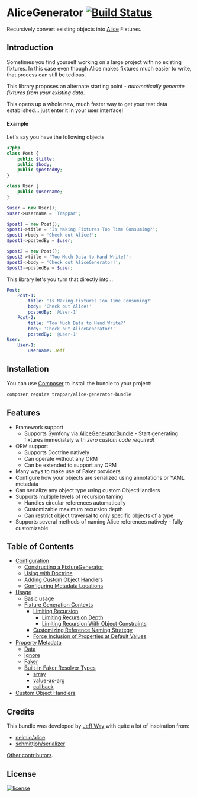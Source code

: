 AliceGenerator [![Build Status](https://travis-ci.org/trappar/AliceGenerator.svg?branch=master)](https://travis-ci.org/trappar/AliceGenerator)
==============

Recursively convert existing objects into [Alice](https://github.com/nelmio/alice) Fixtures.

## Introduction

Sometimes you find yourself working on a large project with no existing fixtures.
In this case even though Alice makes fixtures much easier to write, that process can still be tedious.

This library proposes an alternate starting point - *automatically generate fixtures from your existing data.*

This opens up a whole new, much faster way to get your test data established... just enter it in your user interface!

#### Example

Let's say you have the following objects

```php
<?php
class Post {
    public $title;
    public $body;
    public $postedBy;
}

class User {
    public $username;
}

$user = new User();
$user->username = 'Trappar';

$post1 = new Post();
$post1->title = 'Is Making Fixtures Too Time Consuming?';
$post1->body = 'Check out Alice!';
$post1->postedBy = $user;

$post2 = new Post();
$post2->title = 'Too Much Data to Hand Write?';
$post2->body = 'Check out AliceGenerator!';
$post2->postedBy = $user;
```

This library let's you turn that directly into...

```yaml
Post:
    Post-1:
        title: 'Is Making Fixtures Too Time Consuming?'
        body: 'Check out Alice!'
        postedBy: '@User-1'
    Post-2:
        title: 'Too Much Data to Hand Write?'
        body: 'Check out AliceGenerator!'
        postedBy: '@User-1'
User:
    User-1:
        username: Jeff
```

## Installation

You can use [Composer](https://getcomposer.org/) to install the bundle to your project:

```bash
composer require trappar/alice-generator-bundle
```

## Features

* Framework support
  * Supports Symfony via [AliceGeneratorBundle](https://github.com/trappar/AliceGeneratorBundle) - Start generating fixtures immediately with *zero custom code required!*
* ORM support
  * Supports Doctrine natively
  * Can operate without any ORM
  * Can be extended to support any ORM
* Many ways to make use of Faker providers
* Configure how your objects are serialized using annotations or YAML metadata
* Can serialize any object type using custom ObjectHandlers
* Supports multiple levels of recursion taming
  * Handles circular references automatically
  * Customizable maximum recursion depth
  * Can restrict object traversal to only specific objects of a type
* Supports several methods of naming Alice references natively - fully customizable

## Table of Contents

* [Configuration](doc/configuration.md)
  * [Constructing a FixtureGenerator](doc/configuration.md#constructing-a-fixturegenerator)
  * [Using with Doctrine](doc/configuration.md#using-with-doctrine)
  * [Adding Custom Object Handlers](doc/configuration.md#adding-custom-object-handlers)
  * [Configuring Metadata Locations](doc/configuration.md#configuring-metadata-locations)
* [Usage](doc/usage.md)
  * [Basic usage](doc/usage.md#basic-usage)
  * [Fixture Generation Contexts](doc/usage.md#fixture-generation-contexts)
    * [Limiting Recursion](doc/usage.md#limiting-recursion)
      * [Limiting Recursion Depth](doc/usage.md#limiting-recursion-depth)
      * [Limiting Recursion With Object Constraints](doc/usage.md#limiting-recursion-with-object-constraints)
    * [Customizing Reference Naming Strategy](doc/usage.md#customizing-reference-naming-strategy)
    * [Force Inclusion of Properties at Default Values](doc/usage.md#force-inclusion-of-properties-at-default-values)
* [Property Metadata](doc/metadata.md)
  * [Data](doc/metadata.md#data)
  * [Ignore](doc/metadata.md#ignore)
  * [Faker](doc/metadata.md#faker)
  * [Built-in Faker Resolver Types](doc/metadata.md#built-in-faker-resolver-types)
    * [array](doc/metadata.md#array)
    * [value-as-arg](doc/metadata.md#value-as-arg)
    * [callback](doc/metadata.md#callback)
* [Custom Object Handlers](doc/custom-object-handlers.md)

## Credits

This bundle was developed by [Jeff Way](https://github.com/trappar) with quite a lot of inspiration from:
 * [nelmio/alice](https://github.com/nelmio/alice)
 * [schmittjoh/serializer](https://github.com/schmittjoh/serializer)

[Other contributors](https://github.com/trappar/AliceGenerator/graphs/contributors).

## License

[![license](https://img.shields.io/badge/license-MIT-red.svg?style=flat-square)](Resources/meta/LICENSE)
